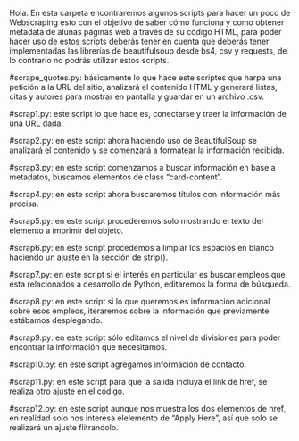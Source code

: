 Hola. En esta carpeta encontraremos algunos scripts para hacer un poco de Webscraping esto con el objetivo de saber cómo funciona y como obtener metadata de alunas páginas web a través de su código HTML, para poder hacer uso de estos scripts deberás tener en cuenta que deberás tener implementadas las librerías de beautifulsoup desde bs4, csv y requests, de lo contrario no podrás utilizar estos scripts.

#scrape_quotes.py: básicamente lo que hace este scriptes que harpa una petición a la URL del sitio, analizará el contenido HTML y generará listas, citas y autores para mostrar en pantalla y guardar en un archivo .csv.

#scrap1.py: este script lo que hace es, conectarse y traer la información de una URL dada.

#scrap2.py: en este script ahora haciendo uso de BeautifulSoup se analizará el contenido y se comenzará a formatear la información recibida.

#scrap3.py: en este script comenzamos a buscar información en base a metadatos, buscamos elementos de class “card-content”.

#scrap4.py: en este script ahora buscaremos títulos con información más precisa.

#scrap5.py: en este script procederemos solo mostrando el texto del elemento a imprimir del objeto.

#scrap6.py: en este script procedemos a limpiar los espacios en blanco haciendo un ajuste en la sección de strip().

#scrap7.py: en este script si el interés en particular es buscar empleos que esta relacionados a desarrollo de Python, editaremos la forma de búsqueda.

#scrap8.py: en este script si lo que queremos es información adicional sobre esos empleos, iteraremos sobre la información que previamente estábamos desplegando.

#scrap9.py: en este script sólo editamos el nivel de divisiones para poder encontrar la información que necesitamos.

#scrap10.py: en este script agregamos información de contacto.

#scrap11.py: en este script para que la salida incluya el link de href, se realiza otro ajuste en el código.

#scrap12.py: en este script aunque nos muestra los dos elementos de href, en realidad solo nos interesa elelemento de “Apply Here”, así que solo se realizará un ajuste flitrandolo.
